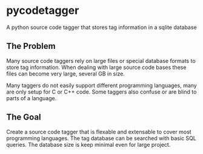 # pycodetagger
A python source code tagger that stores tag information in a sqlite database

## The Problem
Many source code taggers rely on large files or special database formats to store tag information. When dealing with large source code bases these files can become very large, several GB in size.

Many taggers do not easily support different programming languages, many are only setup for C or C++ code. Some taggers also confuse or are blind to parts of a language.

## The Goal
Create a source code tagger that is flexable and extensable to cover most programming languages. The tag database can be searched with basic SQL queries. The database size is keep minimal even for large project.
